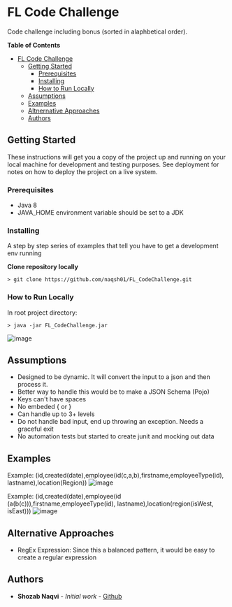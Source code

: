# FL Code Challenge

Code challenge including bonus (sorted in alaphbetical order).

<!-- START doctoc generated TOC please keep comment here to allow auto update -->
<!-- DON'T EDIT THIS SECTION, INSTEAD RE-RUN doctoc TO UPDATE -->
**Table of Contents** 

- [FL Code Challenge](#fl-code-challenge)
  - [Getting Started](#getting-started)
    - [Prerequisites](#prerequisites)
    - [Installing](#installing)
    - [How to Run Locally](#how-to-run-locally)
  - [Assumptions](#assumptions)
  - [Examples](#examples)
  - [Altnernative Approaches](#alternative-approaches)
  - [Authors](#authors)

<!-- END doctoc generated TOC please keep comment here to allow auto update -->

## Getting Started

These instructions will get you a copy of the project up and running on your local machine for development and testing purposes. See deployment for notes on how to deploy the project on a live system.

### Prerequisites
- Java 8 
- JAVA_HOME environment variable should be set to a JDK

### Installing

A step by step series of examples that tell you have to get a development env running

**Clone repository locally**

```
> git clone https://github.com/naqsh01/FL_CodeChallenge.git
```

### How to Run Locally
In root project directory:
```
> java -jar FL_CodeChallenge.jar
```
![image](https://cloud.githubusercontent.com/assets/3868736/23201546/0faa1b42-f8a8-11e6-81fd-9844b604c8e5.png)

## Assumptions
- Designed to be dynamic. It will convert the input to a json and then process it. 
- Better way to handle this would be to make a JSON Schema (Pojo) 
- Keys can't have spaces
- No embeded { or } 
- Can handle up to 3+ levels 
- Do not handle bad input, end up throwing an exception. Needs a graceful exit
- No automation tests but started to create junit and mocking out data

## Examples
Example: (id,created(date),employee(id(c,a,b),firstname,employeeType(id), lastname),location(Region)) 
![image](https://cloud.githubusercontent.com/assets/3868736/23201713/dd708854-f8a8-11e6-8b36-3140bd875f02.png)


Example: (id,created(date),employee(id (a(b(c))),firstname,employeeType(id), lastname),location(region(isWest, isEast)))
![image](https://cloud.githubusercontent.com/assets/3868736/23201741/f971d440-f8a8-11e6-81d4-9a8608ea60f5.png)


## Alternative Approaches
- RegEx Expression: Since this a balanced pattern, it would be easy to create a regular expression

## Authors

* **Shozab Naqvi** - *Initial work* - [Github](https://github.com/naqsh01)



